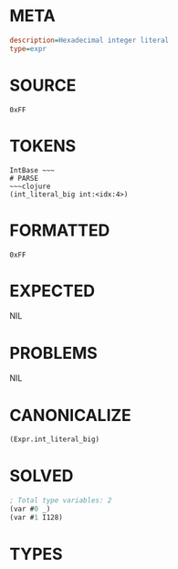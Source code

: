 # META
~~~ini
description=Hexadecimal integer literal
type=expr
~~~
# SOURCE
~~~roc
0xFF
~~~
# TOKENS
~~~text
IntBase ~~~
# PARSE
~~~clojure
(int_literal_big int:<idx:4>)
~~~
# FORMATTED
~~~roc
0xFF
~~~
# EXPECTED
NIL
# PROBLEMS
NIL
# CANONICALIZE
~~~clojure
(Expr.int_literal_big)
~~~
# SOLVED
~~~clojure
; Total type variables: 2
(var #0 _)
(var #1 I128)
~~~
# TYPES
~~~roc
~~~

